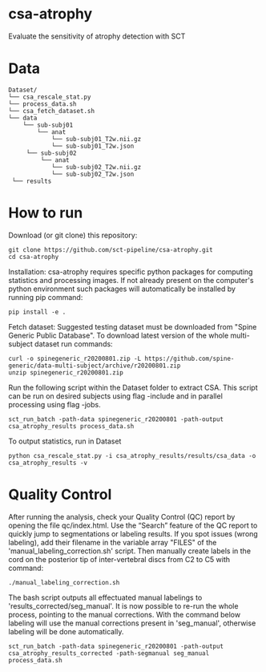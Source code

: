 # csa-atrophy
Evaluate the sensitivity of atrophy detection with SCT

# Data
~~~
Dataset/
└── csa_rescale_stat.py
└── process_data.sh
└── csa_fetch_dataset.sh
└── data
    └── sub-subj01
        └── anat
            └── sub-subj01_T2w.nii.gz
            └── sub-subj01_T2w.json
     └── sub-subj02
         └── anat
            └── sub-subj02_T2w.nii.gz
            └── sub-subj02_T2w.json
 └── results

~~~

# How to run
Download (or git clone) this repository:
~~~
git clone https://github.com/sct-pipeline/csa-atrophy.git
cd csa-atrophy
~~~
Installation:
csa-atrophy requires specific python packages for computing statistics and processing images. If not already present on the computer's python environment such packages will automatically be installed by running pip command:
~~~
pip install -e .
~~~
Fetch dataset:
Suggested testing dataset must be downloaded from "Spine Generic Public Database". To download latest version of the whole multi-subject dataset run commands:
  ~~~
  curl -o spinegeneric_r20200801.zip -L https://github.com/spine-generic/data-multi-subject/archive/r20200801.zip
  unzip spinegeneric_r20200801.zip
  ~~~
Run the following script within the Dataset folder to extract CSA. This script can be run on desired subjects using flag -include and in parallel processing using flag -jobs.
~~~
sct_run_batch -path-data spinegeneric_r20200801 -path-output csa_atrophy_results process_data.sh
~~~
To output statistics, run in Dataset
~~~
python csa_rescale_stat.py -i csa_atrophy_results/results/csa_data -o csa_atrophy_results -v
~~~

# Quality Control

After running the analysis, check your Quality Control (QC) report by opening the file qc/index.html. Use the “Search” feature of the QC report to quickly jump to segmentations or labeling results. If you spot issues (wrong labeling), add their filename in the variable array "FILES" of the 'manual_labeling_correction.sh' script. Then manually create labels in the cord on the posterior tip of inter-vertebral discs from C2 to C5 with command:
~~~
./manual_labeling_correction.sh
~~~
The bash script outputs all effectuated manual labelings to 'results_corrected/seg_manual'.
It is now possible to re-run the whole process, pointing to the manual corrections. With the command below labeling will use the manual corrections present in 'seg_manual', otherwise labeling will be done automatically.
~~~
sct_run_batch -path-data spinegeneric_r20200801 -path-output csa_atrophy_results_corrected -path-segmanual seg_manual process_data.sh
~~~
